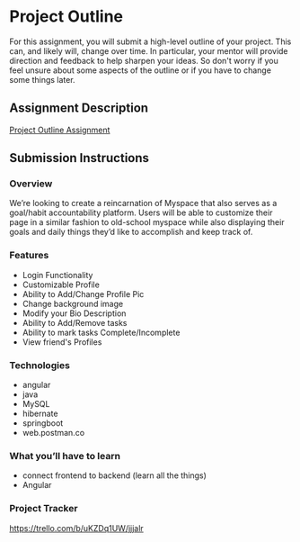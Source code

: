 # Project Outline
For this assignment, you will submit a high-level outline of your project. This can, and likely will, change over time. In particular, your mentor will provide direction and feedback to help sharpen your ideas. So don't worry if you feel unsure about some aspects of the outline or if you have to change some things later.

## Assignment Description
[Project Outline Assignment](https://education.launchcode.org/liftoff/modules/assignments/project-outline)

## Submission Instructions

### Overview
We’re looking to create a reincarnation of Myspace that also serves as a goal/habit accountability platform. Users will be able to customize their page in a similar fashion to old-school myspace while also displaying their goals and daily things they’d like to accomplish and keep track of.

### Features
- Login Functionality
- Customizable Profile
- Ability to Add/Change Profile Pic
- Change background image
- Modify your Bio Description
- Ability to Add/Remove tasks
- Ability to mark tasks Complete/Incomplete
- View friend's Profiles

### Technologies
- angular
- java
- MySQL
- hibernate
- springboot
- web.postman.co

### What you’ll have to learn
- connect frontend to backend (learn all the things)
- Angular

### Project Tracker
https://trello.com/b/uKZDq1UW/jjjalr

